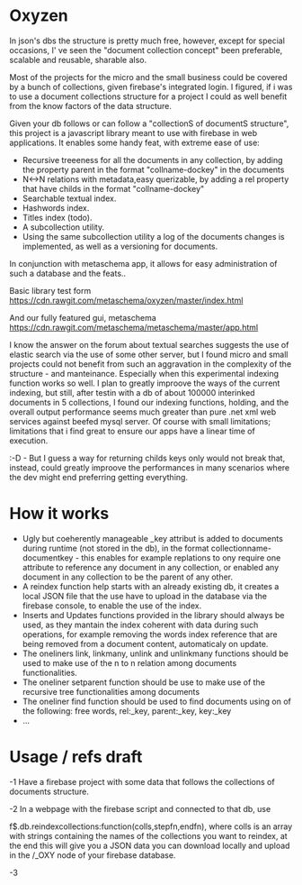 # Oxyzen

In json's dbs the structure is pretty much free, however,  except for special occasions, I' ve seen the "document collection concept" been preferable, scalable and reusable, sharable also.

Most of the projects for the micro and the small business could be covered by a bunch of collections, given firebase's integrated login.
I figured, if i was to use a document collections structure for a project I could as well benefit from the know factors of the data structure.

Given your db follows or can follow a "collectionS of documentS structure", this project is a javascript library meant to use with firebase in web applications. It enables some handy feat, with extreme ease of use:

- Recursive treeeness for all the documents in any collection, by adding the property parent in the format "collname-dockey" in the documents
- N<->N relations with metadata,easy querizable, by adding a rel property that have childs in the format  "collname-dockey"
- Searchable textual index.
- Hashwords index.
- Titles index (todo).
- A subcollection utility.
- Using the same subcollection utility a log of the documents changes is implemented, as well as a versioning for documents.

In conjunction with metaschema app, it allows for easy administration of such a database and the feats..

Basic library test form  
https://cdn.rawgit.com/metaschema/oxyzen/master/index.html 

And our fully featured gui, metaschema  
https://cdn.rawgit.com/metaschema/metaschema/master/app.html

I know the answer on the forum about textual searches suggests the use of elastic search via the use of some other server, but I found micro and small projects could not benefit from such an aggravation in the complexity of the structure - and manteinance.
Especially when this experimental indexing function works so well.
I plan to greatly improove the ways of the current indexing, but still, after testin with a db of about 100000 interinked documents in 5 collections, I found our indexing functions, holding, and the overall output performance seems much greater than pure .net xml web services against beefed mysql server. Of course with small limitations; limitations that i find great to ensure our apps have a linear time of execution.

:-D - 
But I guess a way for returning childs keys only would not break that, instead, could greatly improove the performances in many scenarios where the dev might end preferring getting everything.

# How it works

- Ugly but coeherently manageable _key attribut is added to documents during runtime (not stored in the db),  in the format collectionname-documentkey - this enables for example replations to ony require one attribute to reference any document in any collection, or enabled any document in any collection to be the parent of any other.
- A reindex function help starts with an already existing db, it creates a local JSON file that the use have to upload in the database via the firebase console, to enable the use of the index.
- Inserts and Updates functions provided in the library should always be used, as they mantain the index coherent with data during such operations, for example removing the words index reference that are being removed from a document content, automaticaly on update.
- The oneliners link, linkmany, unlink and unlinkmany functions should be used to make use of the n to n relation among documents functionalities.
- The oneliner setparent function should be use to make use of the recursive tree functionalities among documents
- The oneliner find function should be used to find documents using on of the following: free words, rel:_key, parent:_key, key:_key
- ...

# Usage / refs draft
-1 Have a firebase project with some data that follows the collections of documents structure.

-2 In a webpage with the firebase script and connected to that db, use 

f$.db.reindexcollections:function(colls,stepfn,endfn), where colls is an array with strings containing the names of the collections you want to reindex, at the end this will give you a JSON data you can download locally and upload in the /_OXY node of your firebase database.

-3 


